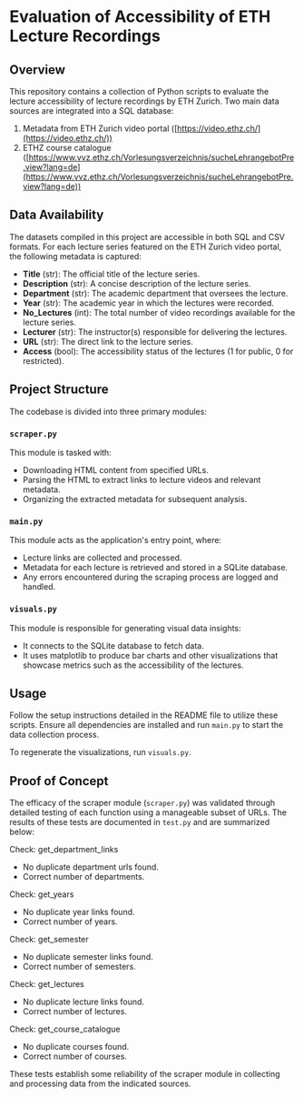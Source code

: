 # Evaluation of Accessibility of ETH Lecture Recordings

## Overview
This repository contains a collection of Python scripts to evaluate the lecture accessibility of lecture recordings by ETH Zurich. Two main data sources are integrated into a SQL database:
1. Metadata from ETH Zurich video portal ([https://video.ethz.ch/](https://video.ethz.ch/)) 
2. ETHZ course catalogue ([https://www.vvz.ethz.ch/Vorlesungsverzeichnis/sucheLehrangebotPre.view?lang=de](https://www.vvz.ethz.ch/Vorlesungsverzeichnis/sucheLehrangebotPre.view?lang=de))

## Data Availability
The datasets compiled in this project are accessible in both SQL and CSV formats. For each lecture series featured on the ETH Zurich video portal, the following metadata is captured:
- **Title** (str): The official title of the lecture series.
- **Description** (str): A concise description of the lecture series.
- **Department** (str): The academic department that oversees the lecture.
- **Year** (str): The academic year in which the lectures were recorded.
- **No_Lectures** (int): The total number of video recordings available for the lecture series.
- **Lecturer** (str): The instructor(s) responsible for delivering the lectures.
- **URL** (str): The direct link to the lecture series.
- **Access** (bool): The accessibility status of the lectures (1 for public, 0 for restricted).

## Project Structure
The codebase is divided into three primary modules:

### `scraper.py`
This module is tasked with:
- Downloading HTML content from specified URLs.
- Parsing the HTML to extract links to lecture videos and relevant metadata.
- Organizing the extracted metadata for subsequent analysis.

### `main.py`
This module acts as the application's entry point, where:
- Lecture links are collected and processed.
- Metadata for each lecture is retrieved and stored in a SQLite database.
- Any errors encountered during the scraping process are logged and handled.

### `visuals.py`
This module is responsible for generating visual data insights:
- It connects to the SQLite database to fetch data.
- It uses matplotlib to produce bar charts and other visualizations that showcase metrics such as the accessibility of the lectures.

## Usage
Follow the setup instructions detailed in the README file to utilize these scripts. Ensure all dependencies are installed and run `main.py` to start the data collection process.

To regenerate the visualizations, run `visuals.py`.

## Proof of Concept
The efficacy of the scraper module (`scraper.py`) was validated through detailed testing of each function using a manageable subset of URLs. The results of these tests are documented in `test.py` and are summarized below:

Check: get_department_links
  - No duplicate department urls found.
  - Correct number of departments.

Check: get_years
  - No duplicate year links found.
  - Correct number of years.

Check: get_semester
  - No duplicate semester links found.
  - Correct number of semesters.

Check: get_lectures
  - No duplicate lecture links found.
  - Correct number of lectures.

Check: get_course_catalogue
  - No duplicate courses found.
  - Correct number of courses. 

These tests establish some reliability of the scraper module in collecting and processing data from the indicated sources.

